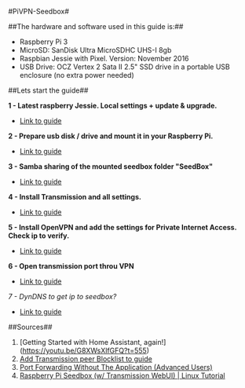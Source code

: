 #PiVPN-Seedbox#

##The hardware and software used in this guide is:##
   * Raspberry Pi 3
   * MicroSD: SanDisk Ultra MicroSDHC UHS-I 8gb 
   * Raspbian Jessie with Pixel. Version: November 2016
   * USB Drive: OCZ Vertex 2 Sata II 2.5" SSD drive in a portable USB enclosure (no extra power needed)

##Lets start the guide##

**1 - Latest raspberry Jessie. Local settings + update & upgrade.**
   * [Link to guide](https://github.com/mcfrojd/PiVPN-Seedbox/blob/master/Part_1_LatestRaspbianJessie.md)

**2 - Prepare usb disk / drive and mount it in your Raspberry Pi.**
   * [Link to guide](https://github.com/mcfrojd/PiVPN-Seedbox/blob/master/Part_2_MountUSBDrive.md)

**3 - Samba sharing of the mounted seedbox folder "SeedBox"**
   * [Link to guide](https://github.com/mcfrojd/PiVPN-Seedbox/blob/master/Part_3_share_folders_with_samba.md)

**4 - Install Transmission and all settings.**
   * [Link to guide](https://github.com/mcfrojd/PiVPN-Seedbox/blob/master/Part_4_transmission-daemon.md)

**5 - Install OpenVPN and add the settings for Private Internet Access. Check ip to verify.**
   * [Link to guide](https://github.com/mcfrojd/PiVPN-Seedbox/blob/master/Part_5_raspberry-pi-vpn-router.md)

**6 - Open transmission port throu VPN**
   * [Link to guide](https://github.com/mcfrojd/PiVPN-Seedbox/blob/master/Part_6_open_port_on_vpn.md)

*7 - DynDNS to get ip to seedbox?*
   * [Link to guide](https://#)

##Sources##

1. [Getting Started with Home Assistant, again!] (https://youtu.be/G8XWsXlfGFQ?t=555)
2. [Add Transmission peer Blocklist to guide](https://github.com/drduh/macOS-Security-and-Privacy-Guide/issues/91)
3. [Port Forwarding Without The Application (Advanced Users)](https://www.privateinternetaccess.com/forum/discussion/180/port-forwarding-without-the-application-advanced-users/p13)
4. [Raspberry Pi Seedbox (w/ Transmission WebUI) | Linux Tutorial](https://www.youtube.com/watch?v=flhGmgbAqZA&t=346s)



